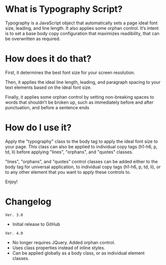 What is Typography Script?
==========================

Typography is a JavaScript object that automatically sets a page ideal font size, leading, and line length. It also applies some orphan control. It’s intent is to set a base body copy configuration that maximizes readibility, that can be overwritten as required.

How does it do that?
====================
First, it determines the best font size for your screen resolution.

Then, it applies the ideal line length, leading, and paragraph spacing to your text elements based on the ideal font size.

Finally, it applies some orphan control by setting non-breaking spaces to words that shouldn’t be broken up, such as immediately before and after punctuation, and before a sentence ends


How do I use it?
================
Apply the "typography" class to the body tag to apply the ideal font size to your page. This class can also be applied to individual copy tags (h1-h6, p, td, li) before applying "lines", "orphans", and "quotes" classes.

"lines", "orphans", and "quotes" control classes can be added either to the body tag for universal application, to individual copy tags (h1-h6, p, td, li), or to any other element that you want to apply these controls to.

Enjoy!


Changelog
=========
`Ver. 3.0`
- Initial release to GitHub

`Ver. 4.0`
- No longer requires JQuery. Added orphan control.
- Uses class properties instead of inline styles.
- Can be applied globally as a body class, or as individual element classes.